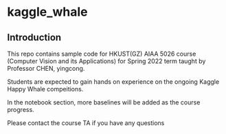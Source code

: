 # kaggle_whale

## Introduction

This repo contains sample code for HKUST(GZ) AIAA 5026 course (Computer Vision and its Applications) for Spring 2022 term taught by Professor CHEN, yingcong.

Students are expected to gain hands on experience on the ongoing Kaggle Happy Whale compeitions.

In the notebook section, more baselines will be added as the course progress. 

Please contact the course TA if you have any questions
